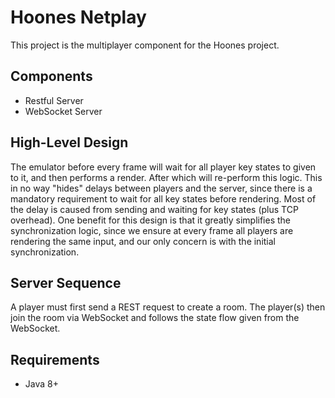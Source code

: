 # Hoones Netplay

This project is the multiplayer component for the Hoones project.

## Components

* Restful Server 
* WebSocket Server

## High-Level Design

The emulator before every frame will wait for all player key states to given to it, and then performs a render. After
which will re-perform this logic. This in no way "hides" delays between players and the server, since there is a mandatory
requirement to wait for all key states before rendering. Most of the delay is caused from sending and waiting for key states (plus TCP overhead). One benefit for this design is that it greatly simplifies the synchronization logic, since we ensure at every frame all players are rendering the same input, and our only concern is with the initial synchronization.

## Server Sequence

A player must first send a REST request to create a room. The player(s) then join the room via WebSocket and follows the 
state flow given from the WebSocket.

## Requirements

* Java 8+

